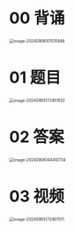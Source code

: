 # 00 背诵

<img src="https://cvp.oss-cn-shanghai.aliyuncs.com/202409061015071.png" alt="image-20240906101515946" style="zoom:50%;" />



# 01 题目

<img src="https://cvp.oss-cn-shanghai.aliyuncs.com/202409051729629.png" alt="image-20240905172951552" style="zoom:50%;" />



# 02 答案

<img src="https://cvp.oss-cn-shanghai.aliyuncs.com/202409061444893.png" alt="image-20240906144410734" style="zoom:50%;" />



# 03 视频

<img src="https://cvp.oss-cn-shanghai.aliyuncs.com/202409051729590.png" alt="image-20240905172907011" style="zoom:50%;" />